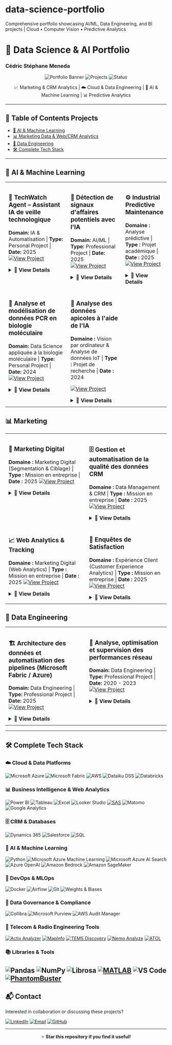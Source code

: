 # data-science-portfolio
Comprehensive portfolio showcasing AI/ML, Data Engineering, and BI projects | Cloud • Computer Vision • Predictive Analytics

# 🚀 Data Science & AI Portfolio
### Cédric Stéphane Meneda

<div align="center">

![Portfolio Banner](https://img.shields.io/badge/Portfolio-Data%20Science%20%26%20AI-blue?style=for-the-badge)
![Projects](https://img.shields.io/badge/Projects-5+-green?style=for-the-badge)
![Status](https://img.shields.io/badge/Status-Active-success?style=for-the-badge)

📈 Marketing & CRM Analytics | ☁️ Cloud & Data Engineering | 🤖 AI & Machine Learning | 📊 Predictive Analytics

</div>

---

## 📌 Table of Contents Projects
- [🤖 AI & Machine Learning](#-ai--machine-learning)
- [📊 Marketing Data & Web/CRM Analytics](#-data--business-analyst--web-analytics--crm)
- [🔧 Data Engineering](#-data-engineering)
- [🛠️ Complete Tech Stack](#️-complete-tech-stack)

---

## 🤖 AI & Machine Learning

<table style="table-layout: fixed; width: 100%; border-collapse: collapse;">
<tr>
<td width="50%" valign="top" style="vertical-align: top; padding: 10px; border: none;">

### 🧠 TechWatch Agent – Assistant IA de veille technologique  
**Domain:** IA & Automatisation | **Type:** Personal Project | **Date:** 2025  
[![View Project](https://img.shields.io/badge/View-Details-blue?style=flat)](#techwatch-details)

<details id="techwatch-details">
<summary><b>📖 View Details</b></summary>

🧩 **Contexte**  
Conception d’un **assistant IA de veille technologique** capable de collecter, trier et résumer automatiquement les dernières actualités liées à l’IA, au Machine Learning, au Cloud et au DevOps à partir de flux RSS spécialisés.  
Le système s’appuie sur le modèle **GPT-4o-mini** pour analyser le contenu, identifier les articles pertinents et produire un **rapport synthétique quotidien** consultable via une interface **Streamlit interactive**.

🏆 **Réalisations**  
- ✅ Développement d’un agent intelligent en Python orchestrant triage, résumé et génération de rapport  
- ✅ Intégration d’une interface web Streamlit moderne et interactive  
- ✅ Configuration automatique des flux RSS (OpenAI, AWS ML, Databricks, Hugging Face, etc.)  
- ✅ Génération d’un rapport structuré et archivé dans un dossier de veille quotidienne  
- ✅ Utilisation d’un modèle OpenAI économique et rapide (`gpt-4o-mini`) pour un coût < 0,01 € par session  

#### 🛠️ Tech Stack  
![Python](https://img.shields.io/badge/Python-3776AB?style=flat&logo=python&logoColor=white)
![Streamlit](https://img.shields.io/badge/Streamlit-FF4B4B?style=flat&logo=streamlit&logoColor=white)
![OpenAI](https://img.shields.io/badge/OpenAI-412991?style=flat&logo=openai&logoColor=white)
![Feedparser](https://img.shields.io/badge/Feedparser-FF9900?style=flat&logo=rss&logoColor=white)
![dotenv](https://img.shields.io/badge/dotenv-000000?style=flat&logo=dotenv&logoColor=white)
![Automation](https://img.shields.io/badge/Automation-0078D4?style=flat&logo=python&logoColor=white)

#### 💡 Compétences démontrées  
- Développement d’agents IA modulaires (triage, résumé, reporting)  
- Automatisation de workflows d’analyse et de veille technologique  
- Intégration front-end Python (Streamlit) pour visualisation dynamique  
- Traitement et filtrage d’informations issues de flux RSS  
- Optimisation des coûts d’utilisation d’API OpenAI  

#### 💼 Impact et bénéfices  
- Centralisation automatique de la veille technologique (IA, Cloud, DevOps)  
- Gain de temps dans la lecture et l’analyse de contenus techniques  
- Synthèse claire et exploitable pour un suivi quotidien  
- Base réutilisable pour d’autres projets d’automatisation IA  

#### 🔗 Liens  
[![GitHub](https://img.shields.io/badge/🔗%20View%20on%20GitHub-black?style=flat&logo=github)](https://github.com/meneda11/techwatch-agent)  
[![OpenAI](https://img.shields.io/badge/Model-GPT--4o--mini-412991?style=flat&logo=openai&logoColor=white)](https://platform.openai.com/docs/models/gpt-4o-mini)

</details>

</td>

<td width="50%" valign="top" style="vertical-align: top; padding: 10px; border: none;">

### 🎯 Détection de signaux d'affaires potentiels avec l'IA   
**Domain:** AI/ML | **Type:** Professional Project | **Date:** 2025  
[![View Project](https://img.shields.io/badge/View-Details-blue?style=flat)](#ai-reco-details)

<details id="ai-reco-details">
<summary><b>📖 View Details</b></summary>

🧩 **Contexte**  
Développement d’un système d’intelligence artificielle pour la détection de signaux faibles et la recommandation de prestations à partir de données multi-sources (CRM, SQL, web, documents).  

🏆 **Réalisations**  
- ✅ Conception et déploiement d’une architecture Lakehouse Microsoft Fabric  
- ✅ Développement d’un moteur de recommandations IA avec Azure OpenAI  
- ✅ Création de dashboards Power BI interactifs pour un suivi en temps réel  

#### 🛠️ Tech Stack  
![Microsoft Azure](https://img.shields.io/badge/Microsoft%20Azure-0089D6?style=flat&logo=microsoft-azure&logoColor=white)
![Microsoft Fabric](https://img.shields.io/badge/Microsoft%20Fabric-107C10?style=flat&logo=microsoft&logoColor=white)
![Azure OpenAI](https://img.shields.io/badge/Azure%20OpenAI-412991?style=flat&logo=openai&logoColor=white)
![Azure AI Search](https://img.shields.io/badge/Azure%20AI%20Search-0078D4?style=flat&logo=microsoft-azure&logoColor=white)
![Databricks](https://img.shields.io/badge/Databricks-FF3621?style=flat&logo=databricks&logoColor=white)
![Dynamics 365](https://img.shields.io/badge/Dynamics%20365-002050?style=flat&logo=dynamics-365&logoColor=white)
![Power BI](https://img.shields.io/badge/Power%20BI-F2C811?style=flat&logo=powerbi&logoColor=black)
![Python](https://img.shields.io/badge/Python-3776AB?style=flat&logo=python&logoColor=white)

#### 💡 Compétences démontrées  
- Architecture Cloud (Azure Data Factory, Databricks)  
- Conception de Lakehouse sous Microsoft Fabric  
- Ingénierie des variables et développement de modèles prédictifs  
- Recherche sémantique et bases vectorielles  
- Business Intelligence et visualisation de données  
- Collaboration inter-équipes techniques et métiers  

#### 💼 Impact métier  
- Vue client à 360°  
- Meilleure segmentation et ciblage précis  
- Scoring automatisé et priorisation des prospects  
- Génération de leads qualifiés et recommandations personnalisées  

</details>

</td>

<td width="50%" valign="top" style="vertical-align: top; padding: 10px; border: none;">

### ⚙️ Industrial Predictive Maintenance  
**Domaine :** Analyse prédictive | **Type :** Projet académique | **Date :** 2025
[![View Project](https://img.shields.io/badge/View-Details-blue?style=flat)](#predictive-maintenance-details)

<details id="predictive-maintenance-details">
<summary><b>📖 View Details</b></summary>

🧩 **Contexte**  
Mise en place d’un pipeline complet de maintenance prédictive pour anticiper les défaillances d’équipements 24 h à l’avance. Intégration MLOps, suivi d’expérimentations et automatisation du déploiement.  

🏆 **Réalisations**  
- ✅ Développement d’un pipeline MLOps (XGBoost, Random Forest, SVM, Logistic Regression)  
- ✅ Optimisation des hyperparamètres et suivi avec Weights & Biases  
- ✅ Mise en œuvre d’un pipeline CI/CD pour le déploiement automatisé des modèles  
- ✅ Analyse de l’importance des variables et interprétation métier  

#### 🛠️ Tech Stack  
![AWS](https://img.shields.io/badge/AWS-FF9900?style=flat&logo=amazon-aws&logoColor=white)
![SageMaker](https://img.shields.io/badge/Amazon%20SageMaker-232F3E?style=flat&logo=amazon-aws&logoColor=white)
![Python](https://img.shields.io/badge/Python-3776AB?style=flat&logo=python&logoColor=white)
![XGBoost](https://img.shields.io/badge/XGBoost-337AB7?style=flat)
![Scikit Learn](https://img.shields.io/badge/Scikit%20Learn-F7931E?style=flat&logo=scikit-learn&logoColor=white)
![Pandas](https://img.shields.io/badge/Pandas-150458?style=flat&logo=pandas&logoColor=white)
![Docker](https://img.shields.io/badge/Docker-2496ED?style=flat&logo=docker&logoColor=white)
![Airflow](https://img.shields.io/badge/Airflow-017CEE?style=flat&logo=apache-airflow&logoColor=white)
![Weights & Biases](https://img.shields.io/badge/W%26B-FFBE00?style=flat&logo=weightsandbiases&logoColor=black)

#### 💡 Compétences démontrées  
- Apprentissage supervisé et méthodes d’ensemble  
- MLOps et déploiement de modèles  
- Suivi d’expérimentations et gestion de versions  
- Orchestration de pipelines de données  
- Évaluation et optimisation des performances modèles  

#### 💼 Impact métier  
- Réduction des pannes critiques grâce à la maintenance proactive  
- Amélioration de la fiabilité opérationnelle  
- Meilleure planification des interventions et optimisation des coûts  

</details>

</td>
</tr>

<tr>
<td width="50%" valign="top" style="vertical-align: top; padding: 10px; border: none;">

### 🔬 Analyse et modélisation de données PCR en biologie moléculaire 
**Domain:** Data Science appliquée à la biologie moléculaire | **Type:** Personal Project | **Date:** 2024  
[![View Project](https://img.shields.io/badge/View-Details-blue?style=flat)](#single-pcr-details)

<details id="single-pcr-details">
<summary><b>📖 View Details</b></summary>

🧩 **Contexte**  
Pipeline automatisé pour l’analyse de données PCR *SinglePlex*, modélisation prédictive et visualisation scientifique.  

🏆 **Réalisations**  
- ✅ Automatisation du traitement et de la visualisation des données PCR  
- ✅ Analyse des valeurs Cq, courbes standards et signaux biologiques  
- ✅ Modélisation statistique et apprentissage automatique  

#### 🛠️ Tech Stack  
![Python](https://img.shields.io/badge/Python-3776AB?style=flat&logo=python&logoColor=white)
![Scikit Learn](https://img.shields.io/badge/Scikit%20Learn-F7931E?style=flat&logo=scikit-learn&logoColor=white)
![NumPy](https://img.shields.io/badge/NumPy-013243?style=flat&logo=numpy&logoColor=white)
![Pandas](https://img.shields.io/badge/Pandas-150458?style=flat&logo=pandas&logoColor=white)
![Matplotlib](https://img.shields.io/badge/Matplotlib-11557c?style=flat)
![VS Code](https://img.shields.io/badge/VS%20Code-007ACC?style=flat&logo=visual-studio-code&logoColor=white)

#### 💡 Compétences démontrées  
- Analyse de données biologiques  
- Traitement et filtrage de signaux  
- Modélisation statistique et machine learning  
- Visualisation scientifique des résultats  

#### 💼 Impact scientifique  
- Workflow reproductible pour la quantification PCR  
- Meilleure précision des analyses de cibles génétiques  

</details>

</td>

<td width="50%" valign="top" style="vertical-align: top; padding: 10px; border: none;">

### 🐝 Analyse des données apicoles à l'aide de l'IA  
**Domaine :** Vision par ordinateur & Analyse de données IoT | **Type :** Projet de recherche | **Date :** 2024

[![View Project](https://img.shields.io/badge/View-Details-blue?style=flat)](#bee-health-details)

<details id="bee-health-details">
<summary><b>📖 View Details</b></summary>

🧩 **Contexte**  
Développement d’un système de vision par ordinateur et d’analyse multi-capteurs pour surveiller la santé des colonies d’abeilles.  

🏆 **Réalisations**  
- ✅ Pré-traitement de données IoT multi-sources (température, humidité, audio, vidéo)  
- ✅ Entraînement d’un modèle YOLOv5 pour la détection de comportements anormaux  
- ✅ Analyse de séries temporelles pour la détection précoce d’anomalies  
- ✅ Reconnaissance de motifs dans les signaux audio biologiques  

#### 🛠️ Tech Stack  
![Python](https://img.shields.io/badge/Python-3776AB?style=flat&logo=python&logoColor=white)
![Librosa](https://img.shields.io/badge/Librosa-1DB954?style=flat&logo=python&logoColor=white)
![YOLOv5](https://img.shields.io/badge/YOLOv5-00FFFF?style=flat)
![PyTorch](https://img.shields.io/badge/PyTorch-EE4C2C?style=flat&logo=pytorch&logoColor=white)
![IoT](https://img.shields.io/badge/IoT-0066CC?style=flat)

#### 💡 Compétences démontrées  
- Vision par ordinateur et détection d’objets  
- Analyse de séries temporelles  
- Traitement de données multimodales  
- Collaboration en recherche appliquée  

#### 💼 Impact scientifique  
- Détection précoce des problèmes de santé des colonies  
- Contribution à la préservation des abeilles et à la durabilité environnementale  

</details>

</td>
</tr>
</table>

## 📊 Marketing 

<table style="table-layout: fixed; width: 100%; border-collapse: collapse;">
<tr>
<td width="50%" valign="top" style="vertical-align: top; padding: 10px; border: none;">

### 📧 Marketing Digital 
**Domaine :** Marketing Digital (Segmentation & Ciblage) | **Type :** Mission en entreprise | **Date :** 2025
[![View Project](https://img.shields.io/badge/View-Details-blue?style=flat)](#marketing-intelligence-details)

<details id="marketing-intelligence-details">
<summary><b>📖 View Details</b></summary>

🧩 **Contexte**  
Analyse des performances emailing, segmentation et ciblage marketing, exploitation des données clients et création de tableaux de bord décisionnels pour le pilotage stratégique.  

🏆 **Réalisations**
- ✅ Analyse des campagnes marketing et emailing  
- ✅ Segmentation, ciblage et scoring des clients  
- ✅ Tableaux de bord et outil d’aide à la décision  

#### 🛠️ Tech Stack  
![Power BI](https://img.shields.io/badge/Power%20BI-F2C811?style=flat&logo=powerbi&logoColor=black) 
![Microsoft Azure](https://img.shields.io/badge/Microsoft%20Azure-0089D6?style=flat&logo=microsoft-azure&logoColor=white) 
![Microsoft Fabric](https://img.shields.io/badge/Microsoft%20Fabric-107C10?style=flat&logo=microsoft&logoColor=white) 
![Databricks](https://img.shields.io/badge/Databricks-FF3621?style=flat&logo=databricks&logoColor=white) 
![OpenAI](https://img.shields.io/badge/OpenAI-412991?style=flat&logo=openai&logoColor=white) 
![Dynamics 365](https://img.shields.io/badge/Dynamics%20365-0078D4?style=flat&logo=microsoft-dynamics-365&logoColor=white)

#### 💡 Compétences démontrées  
- Analyse marketing et conception d’indicateurs de performance (KPI)  
- Intelligence décisionnelle assistée par l’IA  
- Analyse de la performance des campagnes  
- Gouvernance et fiabilité des données  

#### 💼 Impact métier  
- Prises de décision marketing optimisées grâce aux données  
- Production d’insights exploitables pour les managers  
- Meilleure performance globale des campagnes  

</details>

</td>
<td width="50%" valign="top" style="vertical-align: top; padding: 10px; border: none;">

### 🗄️ Gestion et automatisation de la qualité des données CRM
**Domaine :** Data Management & CRM | **Type :** Mission en entreprise | **Date :** 2025
[![View Project](https://img.shields.io/badge/View-Details-blue?style=flat)](#crm-details)

<details id="crm-details">
<summary><b>📖 View Details</b></summary>

🧩 **Contexte**  
Gestion et maintien de la qualité des données CRM en automatisant les processus de nettoyage et de validation pour garantir la fiabilité des données et améliorer la délivrabilité des emails.  

🏆 **Réalisations**
- ✅ Automatisation du nettoyage des emails et correction des hardbounces  
- ✅ Gestion des contacts inactifs et conformité RGPD  
- ✅ Rapports statistiques sur la santé du CRM  
- ✅ Workflows Python intégrant Phantom Buster  

#### 🛠️ Tech Stack  
![Python](https://img.shields.io/badge/Python-3776AB?style=flat&logo=python&logoColor=white) 
![Power BI](https://img.shields.io/badge/Power%20BI-F2C811?style=flat&logo=powerbi&logoColor=black) 
![Dynamics 365](https://img.shields.io/badge/Dynamics%20365-0078D4?style=flat&logo=microsoft-dynamics-365&logoColor=white) 
![Azure Logic Apps](https://img.shields.io/badge/Azure%20Logic%20Apps-0078D4?style=flat&logo=microsoft-azure&logoColor=white) 
![Databricks](https://img.shields.io/badge/Databricks-FF3621?style=flat&logo=databricks&logoColor=white)

#### 💡 Compétences démontrées  
- Gestion et gouvernance des données CRM  
- Automatisation des processus (Python)  
- Contrôle de la qualité et fiabilité des données  
- Optimisation de la délivrabilité des emails  

#### 💼 Impact métier  
- Réduction significative des taux de rebond  
- Amélioration de la fiabilité et de la cohérence des données  
- Automatisation des tâches répétitives et gain de productivité  

</details>

</td>
</tr>

<tr>
<td width="50%" valign="top" style="vertical-align: top; padding: 10px; border: none;">

### 📈 Web Analytics & Tracking  
**Domaine :** Marketing Digital (Web Analytics) | **Type :** Mission en entreprise | **Date :** 2025 
[![View Project](https://img.shields.io/badge/View-Details-blue?style=flat)](#web-analytics-details)

<details id="web-analytics-details">
<summary><b>📖 View Details</b></summary> 

🧩 **Contexte**  
Suivi et analyse du comportement des visiteurs afin d’optimiser les actions et la performance digitale.  

🏆 **Réalisations**
- ✅ Configuration avancée des balises et déclencheurs  
- ✅ Analyse des parcours utilisateurs et recommandations marketing  
- ✅ Dashboards Power BI pour suivre le trafic et les performances  

#### 🛠️ Tech Stack  
![Matomo](https://img.shields.io/badge/Matomo-013243?style=flat&logo=matomo&logoColor=white) 
![Power BI](https://img.shields.io/badge/Power%20BI-F2C811?style=flat&logo=powerbi&logoColor=black) 
![Google Analytics](https://img.shields.io/badge/Google%20Analytics-E37400?style=flat&logo=google-analytics&logoColor=white) 
![Python](https://img.shields.io/badge/Python-3776AB?style=flat&logo=python&logoColor=white)

#### 💡 Compétences démontrées  
- Analyse web et gestion des balises (Tag Management)  
- Analyse du comportement des utilisateurs  
- Conception et visualisation de tableaux de bord  

#### 💼 Impact métier  
- Meilleure visibilité sur la performance digitale  
- Compréhension approfondie du comportement des utilisateurs  

</details>

</td>

<td width="50%" valign="top" style="vertical-align: top; padding: 10px; border: none;">

### 🧾 Enquêtes de Satisfaction
**Domaine :** Expérience Client (Customer Experience Analytics) | **Type :** Mission en entreprise | **Date :** 2025
[![View Project](https://img.shields.io/badge/View-Details-blue?style=flat)](#survey-details)

<details id="survey-details">
<summary><b>📖 View Details</b></summary>

**Domain:** Customer Experience Analytics | **Type:** Professional Project | **Date:** 2025  

🧩 **Contexte**  
Mise en place, collecte et analyse d’enquêtes de satisfaction (NPS, CSAT, CES) afin de mesurer l’expérience client et de piloter les actions correctives et marketing.  

🏆 **Réalisations**
- ✅ Analyse de la satisfaction et visualisation des scores (NPS, CSAT, SCORE)  
- ✅ Identification des leviers d’amélioration à partir des feedbacks clients  
- ✅ Reporting interactif Power BI pour le suivi de la satisfaction client  

#### 🛠️ Tech Stack  
![Power BI](https://img.shields.io/badge/Power%20BI-F2C811?style=flat&logo=powerbi&logoColor=black) 
![Dynamics 365](https://img.shields.io/badge/Dynamics%20365-0078D4?style=flat&logo=microsoft-dynamics-365&logoColor=white) 
![Microsoft Forms](https://img.shields.io/badge/Microsoft%20Forms-0078D4?style=flat&logo=microsoft-forms&logoColor=white)

#### 💡 Compétences démontrées  
- Analyse de la satisfaction client (NPS, CSAT, CES)  
- Conception et automatisation d’enquêtes  
- Analyse et reporting des retours clients  
- Visualisation et interprétation des données  

#### 💼 Impact métier  
- Amélioration de la fidélisation grâce aux retours clients  
- Meilleure visibilité sur les indicateurs de satisfaction  
- Alignement renforcé entre marketing et qualité de service  

</details>

</td>
</tr>
</table>



## 🔧 Data Engineering

<table style="table-layout: fixed; width: 100%; border-collapse: collapse;">
<tr>
<td width="50%" valign="top" style="vertical-align: top; padding: 10px; border: none;">

### 🏗️ Architecture des données et automatisation des pipelines (Microsoft Fabric / Azure)
**Domain:** Data Engineering | **Type:** Professional Project | **Date:** 2025  
[![View Project](https://img.shields.io/badge/View-Details-blue?style=flat)](#fabric-pipeline-details)

<details id="fabric-pipeline-details">
<summary><b>📖 View Details</b></summary>

🧩 **Contexte**  
Conception d’architectures de données end-to-end et de pipelines automatisés pour centraliser, transformer et valoriser les données marketing et CRM au sein de l’organisation.  

🏆 **Réalisations**
- ✅ Conception et implémentation Lakehouse Bronze/Silver/Gold sous Microsoft Fabric  
- ✅ Pipelines d’ingestion, nettoyage et transformation des données depuis Dynamics 365 et bases internes  
- ✅ Collaboration IT & métiers et production de documentation technique  

#### 🛠️ Tech Stack  
![Microsoft Azure](https://img.shields.io/badge/Microsoft%20Azure-0089D6?style=flat&logo=microsoft-azure&logoColor=white)
![Microsoft Fabric](https://img.shields.io/badge/Microsoft%20Fabric-107C10?style=flat&logo=microsoft&logoColor=white)
![Databricks](https://img.shields.io/badge/Databricks-FF3621?style=flat&logo=databricks&logoColor=white)
![Dynamics 365](https://img.shields.io/badge/Dynamics%20365-0078D4?style=flat&logo=microsoft-dynamics-365&logoColor=white)
![Azure OpenAI](https://img.shields.io/badge/Azure%20OpenAI-412991?style=flat&logo=openai&logoColor=white)
![Power BI](https://img.shields.io/badge/Power%20BI-F2C811?style=flat&logo=powerbi&logoColor=black)
![Power Query](https://img.shields.io/badge/Power%20Query-217346?style=flat&logo=microsoft-excel&logoColor=white)
![Python](https://img.shields.io/badge/Python-3776AB?style=flat&logo=python&logoColor=white)
![SQL](https://img.shields.io/badge/SQL-4479A1?style=flat&logo=postgresql&logoColor=white)
![Matomo](https://img.shields.io/badge/Matomo-013243?style=flat&logo=matomo&logoColor=white)
![Google Analytics](https://img.shields.io/badge/Google%20Analytics-E37400?style=flat&logo=google-analytics&logoColor=white)

#### 💡 Compétences démontrées  
- Conception d’architectures de données (Lakehouse, ELT, automatisation)  
- Intégration avec Dynamics 365 et les sources marketing  
- Ingénierie des données sur Microsoft Fabric et Azure  
- Modélisation et gouvernance de la qualité des données  
- Documentation technique et communication inter-équipes  

#### 💼 Impact métier  
- Écosystème de données unifié favorisant une analyse centralisée  
- Fiabilité et traçabilité renforcées des données CRM et marketing  
- Accélération de la prise de décision et meilleure collaboration métier-technique  

</details>

</td>
<td width="50%" valign="top" style="vertical-align: top; padding: 10px; border: none;">

### 📡 Analyse, optimisation et supervision des performances réseau
**Domain:** Data Engineering | **Type:** Professional Project | **Date:** 2020 - 2023  
[![View Project](https://img.shields.io/badge/View-Details-blue?style=flat)](#network-monitoring-details)

<details id="network-monitoring-details">
<summary><b>📖 View Details</b></summary>

🧩 **Contexte**  
Conception de pipelines de données et d’analyses en temps réel sur les mesures *drive test* (2G à 5G) : RxLev, Ec/No, RSRP, RSRQ, SINR, SS-RSRP, etc.  
Détection d’anomalies (handover failure, drop call, interférences, zones d’ombre) et création de tableaux de bord interactifs pour l’optimisation de la couverture et de la qualité de service (QoS).  

🏆 **Réalisations**
- ✅ Automatisation des pipelines ETL pour la collecte continue des données réseau  
- ✅ Détection d’anomalies via l’analyse de séries temporelles  
- ✅ Dashboards temps réel avec réduction de 40 % du temps de diagnostic des incidents  

#### 🛠️ Tech Stack  
![Python](https://img.shields.io/badge/Python-3776AB?style=flat&logo=python&logoColor=white)
![SQL](https://img.shields.io/badge/SQL-4479A1?style=flat&logo=postgresql&logoColor=white)
![Apache Airflow](https://img.shields.io/badge/Apache%20Airflow-017CEE?style=flat&logo=apache-airflow&logoColor=white)
![Docker](https://img.shields.io/badge/Docker-2496ED?style=flat&logo=docker&logoColor=white)
![Tableau](https://img.shields.io/badge/Tableau-E97627?style=flat&logo=tableau&logoColor=white)
![MySQL](https://img.shields.io/badge/MySQL-4479A1?style=flat&logo=mysql&logoColor=white)
![PostgreSQL](https://img.shields.io/badge/PostgreSQL-336791?style=flat&logo=postgresql&logoColor=white)
![SQL Server](https://img.shields.io/badge/SQL%20Server-CC2927?style=flat&logo=microsoft-sql-server&logoColor=white)
![Actix Analyzer](https://img.shields.io/badge/Actix%20Analyzer-000000?style=flat&logo=telecom&logoColor=white)
![MapInfo](https://img.shields.io/badge/MapInfo-005CAB?style=flat&logo=mapbox&logoColor=white)
![Tems Discovery](https://img.shields.io/badge/TEMS%20Discovery-008080?style=flat&logo=telecom&logoColor=white)
![Nemo Analyze](https://img.shields.io/badge/Nemo%20Analyze-005CAB?style=flat&logo=signal&logoColor=white)
![MATLAB](https://img.shields.io/badge/MATLAB-0076A8?style=flat&logo=mathworks&logoColor=white)

#### 💡 Compétences démontrées 
- Automatisation des pipelines de données  
- Traitement et analyse en temps réel  
- Détection et surveillance des anomalies réseau  
- Optimisation de la fiabilité et des performances système  

#### 💼 Impact métier  
- Détection plus rapide des incidents et réduction des interruptions de service  
- Amélioration de la qualité du réseau et de la satisfaction client  
- Optimisation des ressources grâce à des analyses prédictives  

</details>

</td>
</tr>
</table>

---

## 🛠️ Complete Tech Stack

### ☁️ Cloud & Data Platforms
![Microsoft Azure](https://img.shields.io/badge/-Microsoft%20Azure-0089D6?style=flat&logo=microsoft-azure&logoColor=white)
![Microsoft Fabric](https://img.shields.io/badge/-Microsoft%20Fabric-107C10?style=flat&logo=microsoft&logoColor=white)
![AWS](https://img.shields.io/badge/-AWS-232F3E?style=flat&logo=amazon-aws&logoColor=FF9900)
![Dataiku DSS](https://img.shields.io/badge/-Dataiku%20DSS-00B0F0?style=flat&logo=dataiku&logoColor=white)
![Databricks](https://img.shields.io/badge/-Databricks-FF3621?style=flat&logo=databricks&logoColor=white)

### 📊 Business Intelligence & Web Analytics
![Power BI](https://img.shields.io/badge/-Power%20BI-F2C811?style=flat&logo=power-bi&logoColor=black)
![Tableau](https://img.shields.io/badge/-Tableau-E97627?style=flat&logo=tableau&logoColor=white)
![Excel](https://img.shields.io/badge/-Excel-217346?style=flat&logo=microsoft-excel&logoColor=white)
![Looker Studio](https://img.shields.io/badge/-Looker%20Studio-4285F4?style=flat&logo=looker&logoColor=white)
[![SAS](https://img.shields.io/badge/-SAS-4000BF?style=flat&logo=sas&logoColor=white)](https://www.sas.com/)
![Matomo](https://img.shields.io/badge/-Matomo-3152A0?style=flat&logo=matomo&logoColor=white)
![Google Analytics](https://img.shields.io/badge/-Google%20Analytics-E37400?style=flat&logo=google-analytics&logoColor=white)

### 🗄️ CRM & Databases 
![Dynamics 365](https://img.shields.io/badge/-Dynamics%20365-002050?style=flat&logo=dynamics-365&logoColor=white)
![Salesforce](https://img.shields.io/badge/-Salesforce-00A1E0?style=flat&logo=salesforce&logoColor=white)
![SQL](https://img.shields.io/badge/-SQL-336791?style=flat&logo=database&logoColor=white)

### 🤖 AI & Machine Learning
![Python](https://img.shields.io/badge/-Python-3776AB?style=flat&logo=python&logoColor=white)
![Microsoft Azure Machine Learning](https://img.shields.io/badge/-Azure%20Machine%20Learning-0078D4?style=flat&logo=microsoft-azure&logoColor=white)
![Microsoft Azure AI Search](https://img.shields.io/badge/-Azure%20AI%20Search-0078D4?style=flat&logo=microsoft-azure&logoColor=white)
![Azure OpenAI](https://img.shields.io/badge/-Azure%20OpenAI-412991?style=flat&logo=openai&logoColor=white)
![Amazon Bedrock](https://img.shields.io/badge/Amazon%20Bedrock-232F3E?style=flat&logo=amazon-aws&logoColor=white)
![Amazon SageMaker](https://img.shields.io/badge/Amazon%20SageMaker-569A31?style=flat&logo=amazonaws&logoColor=white)

### 🔧 DevOps & MLOps
![Docker](https://img.shields.io/badge/-Docker-2496ED?style=flat&logo=docker&logoColor=white)
![Airflow](https://img.shields.io/badge/-Airflow-017CEE?style=flat&logo=apache-airflow&logoColor=white)
![Git](https://img.shields.io/badge/-Git-F05032?style=flat&logo=git&logoColor=white)
![Weights & Biases](https://img.shields.io/badge/-W&B-FFBE00?style=flat&logo=weightsandbiases&logoColor=black)

### 🧭 Data Governance & Compliance
![Collibra](https://img.shields.io/badge/-Collibra-00B140?style=flat&logo=collibra&logoColor=white)
![Microsoft Purview](https://img.shields.io/badge/-Microsoft%20Purview-0078D4?style=flat&logo=microsoft&logoColor=white)
![AWS Audit Manager](https://img.shields.io/badge/-AWS%20Audit%20Manager-232F3E?style=flat&logo=amazon-aws&logoColor=FF9900)

### 📡 Telecom & Radio Engineering Tools
[![Actix Analyzer](https://img.shields.io/badge/-Actix%20Analyzer-000000?style=flat&logo=telecom&logoColor=white)](https://www.actix.com/)
[![MapInfo](https://img.shields.io/badge/-MapInfo-005CAB?style=flat&logo=mapbox&logoColor=white)](https://www.precisely.com/product/precisely-mapinfo-pro)
[![TEMS Discovery](https://img.shields.io/badge/-TEMS%20Discovery-008080?style=flat&logo=telecom&logoColor=white)](https://www.infovista.com/tems-discovery)
[![Nemo Analyze](https://img.shields.io/badge/-Nemo%20Analyze-005CAB?style=flat&logo=signal&logoColor=white)](https://www.keysight.com/fr/en/product/Nemo-Analyze.html)
[![ATOL](https://img.shields.io/badge/-ATOL-005CAB?style=flat&logo=telecom&logoColor=white)](https://www.atol-telecom.com/)

### 📚 Libraries & Tools
![Pandas](https://img.shields.io/badge/-Pandas-150458?style=flat&logo=pandas&logoColor=white)
![NumPy](https://img.shields.io/badge/-NumPy-013243?style=flat&logo=numpy&logoColor=white)
![Librosa](https://img.shields.io/badge/-Librosa-1DB954?style=flat&logo=python&logoColor=white)
[![MATLAB](https://img.shields.io/badge/-MATLAB-0076A8?style=flat&logo=mathworks&logoColor=white)](https://www.mathworks.com/products/matlab.html)
![VS Code](https://img.shields.io/badge/-VS%20Code-007ACC?style=flat&logo=visual-studio-code&logoColor=white)
[![PhantomBuster](https://img.shields.io/badge/-PhantomBuster-FF6B00?style=flat&logo=phantombuster&logoColor=white)](https://phantombuster.com/)
---

## 📬 Contact

Interested in collaboration or discussing these projects?

[![LinkedIn](https://img.shields.io/badge/-LinkedIn-0077B5?style=flat&logo=linkedin&logoColor=white)](https://linkedin.com/in/cedricstephanemeneda)
[![Email](https://img.shields.io/badge/-Email-D14836?style=flat&logo=gmail&logoColor=white)](mailto:mcedricstephane@gmail.com)
[![GitHub](https://img.shields.io/badge/-GitHub-181717?style=flat&logo=github&logoColor=white)](https://github.com/meneda11)

---

<div align="center">

⭐️ **Star this repository if you find it useful!**

</div>
